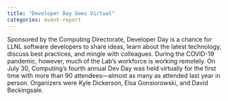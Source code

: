 ```yaml
---
title: "Developer Day Goes Virtual"
categories: event-report
---
```


Sponsored by the Computing Directorate, Developer Day is a chance for LLNL software developers to share ideas, learn about the latest technology, discuss best practices, and mingle with colleagues. During the COVID-19 pandemic, however, much of the Lab’s workforce is working remotely. On July 30, Computing’s fourth annual Dev Day was held virtually for the first time with more than 90 attendees—almost as many as attended last year in person. Organizers were Kyle Dickerson, Elsa Gonsiorowski, and David Beckingsale.
